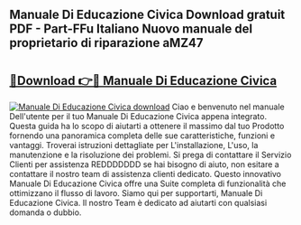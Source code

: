 ## Manuale Di Educazione Civica Download gratuit PDF - Part-FFu Italiano Nuovo manuale del proprietario di riparazione aMZ47

# <h2><a href="http://df99luu.blite.top/?on=Manuale+Di+Educazione+Civica">🔗Download 👉🔴 Manuale Di Educazione Civica</a></h2>

[![Manuale Di Educazione Civica download](https://i.imgur.com/lujVjoI.png)](http://df99luu.blite.top/?on=Manuale+Di+Educazione+Civica)
Ciao e benvenuto nel manuale Dell'utente per il tuo Manuale Di Educazione Civica appena integrato. Questa guida ha lo scopo di aiutarti a ottenere il massimo dal tuo Prodotto fornendo una panoramica completa delle sue caratteristiche, funzioni e vantaggi. Troverai istruzioni dettagliate per L'installazione, L'uso, la manutenzione e la risoluzione dei problemi. Si prega di contattare il Servizio Clienti per assistenza REDDDDDDD se hai bisogno di aiuto, non esitare a contattare il nostro team di assistenza clienti dedicato. Questo innovativo Manuale Di Educazione Civica offre una Suite completa di funzionalità che ottimizzano il flusso di lavoro. Siamo qui per supportarti, Manuale Di Educazione Civica. Il nostro Team è dedicato ad aiutarti con qualsiasi domanda o dubbio.
